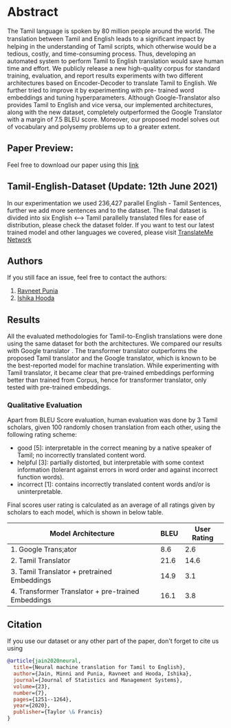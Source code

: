 # Abstract
The Tamil language is spoken by 80 million people around the world. The translation between Tamil and English leads to a signiﬁcant impact by helping in the understanding of Tamil scripts, which otherwise would be a tedious, costly, and time-consuming process. Thus, developing an automated system to perform Tamil to English translation would save human time and effort. We publicly release a new high-quality corpus for standard training, evaluation, and report results experiments with two different architectures based on Encoder-Decoder to translate Tamil to English. We further tried to improve it by experimenting with pre- trained word embeddings and tuning hyperparameters. Although Google-Translator also provides Tamil to English and vice versa, our implemented architectures, along with the new dataset, completely outperformed the Google Translator with a margin of 7.5 BLEU score. Moreover, our proposed model solves out of vocabulary and polysemy problems up to a greater extent.

## Paper Preview:
Feel free to download our paper using this [link](https://drive.google.com/file/d/11AvwDVFWOYZb1ZT1S-sGeYBIgnJzqBvb/view?usp=sharing)

## Tamil-English-Dataset (Update: 12th June 2021)
In our experimentation we used 236,427 parallel English - Tamil Sentences, further we add more sentences and to the dataset. The final dataset is divided into six English <--> Tamil parallelly translated files for ease of distribution, please check the dataset folder. If you want to test our latest trained model and other languages we covered, please visit [TranslateMe Network](https://translateme.network/)

## Authors

If you still face an issue, feel free to contact the authors:
1. [Ravneet Punia](https://www.linkedin.com/in/ravneetpunia/)
2. [Ishika Hooda](https://www.linkedin.com/in/ishikahooda/)

## Results
All the evaluated methodologies for Tamil-to-English translations were done using the same dataset for both the architectures. We compared our results with Google translator . The transformer translator outperforms the proposed Tamil translator and the Google translator, which is known to be the best-reported model for machine translation. While experimenting with Tamil translator, it became clear that pre-trained embeddings performing better than trained from Corpus, hence for transformer translator, only tested with pre-trained embeddings.

### Qualitative Evaluation
Apart from BLEU Score evaluation, human evaluation was done by 3 Tamil scholars, given 100 randomly chosen translation from each other, using the following rating scheme:

* good [5]: interpretable in the correct meaning by a native speaker of Tamil; no incorrectly translated content word.
* helpful [3]: partially distorted, but interpretable with some context information (tolerant against errors in word order and against incorrect function words).
* incorrect [1]: contains incorrectly translated content words and/or is uninterpretable.

Final scores user rating is calculated as an average of all ratings given by scholars to each model, which is shown in below table.


|     Model Architecture                               | BLEU  | User Rating |
|    --------------------                              | ----- | ----------- |	
|1. Google Trans;ator                                  | 8.6   |	  2.6      |
|2. Tamil Translator                                   | 21.6  |    14.6     |
|3. Tamil Translator + pretrained Embeddings           | 14.9  |    3.1      |      	       			    
|4. Transformer Translator + pre-trained Embeddings    | 16.1  |    3.8      |


## Citation
If you use our dataset or any other part of the paper, don't forget to cite us using

```bibtex
@article{jain2020neural,
  title={Neural machine translation for Tamil to English},
  author={Jain, Minni and Punia, Ravneet and Hooda, Ishika},
  journal={Journal of Statistics and Management Systems},
  volume={23},
  number={7},
  pages={1251--1264},
  year={2020},
  publisher={Taylor \& Francis}
}
```